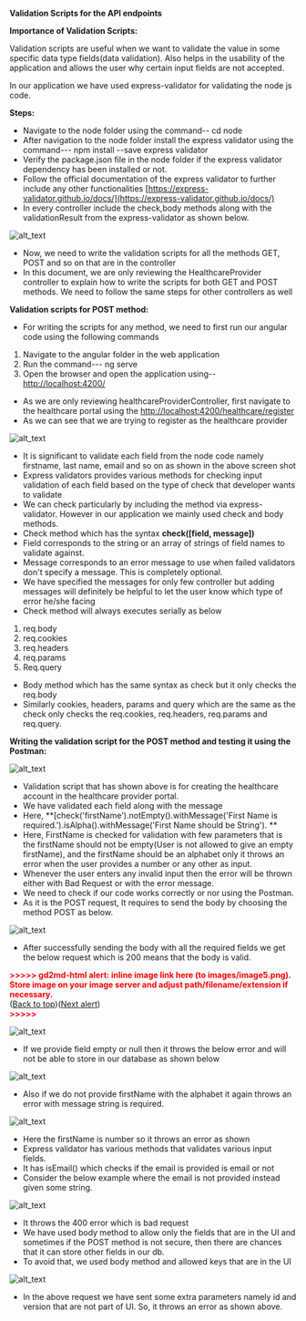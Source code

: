 **Validation Scripts for the API endpoints**

**Importance of Validation Scripts:**

Validation scripts are useful when we want to validate the value in some specific data type fields(data validation). Also helps in the usability of the application and allows the user why certain input fields are not accepted.

In our application we have used express-validator for validating the node js code.

**Steps:**



*   Navigate to the node folder using the command-- cd node
*   After navigation to the node folder install the express validator using the command--- npm install --save express validator
*   Verify the package.json file in the node folder if the express validator dependency has been installed or not.
*   Follow the official documentation of the express validator to further include any other functionalities  [https://express-validator.github.io/docs/](https://express-validator.github.io/docs/)
*   In every controller include the check,body methods along with the validationResult from the express-validator as shown below.

![alt_text](Validation_images/image1.png "image_tooltip")

*   Now, we need to write the validation scripts for all the methods GET, POST and so on that are in the controller
*   In this document, we are only reviewing the HealthcareProvider controller to explain how to write the scripts for both GET and POST methods. We need to follow the same steps for other controllers as well

**Validation scripts for POST method:**



*   For writing the scripts for any method, we need to first run our angular code using the following commands
1. Navigate to the angular folder in the web application
2. Run the command--- ng serve
3. Open the browser and open the application using--[http://localhost:4200/](http://localhost:4200/)
*   As we are only reviewing healthcareProviderController, first navigate to the healthcare portal using the  [http://localhost:4200/healthcare/register](http://localhost:4200/healthcare/register)
*   As we can see that we are trying to register as the healthcare provider 




![alt_text](Validation_images/image2.png "image_tooltip")



*   It is significant to validate each field from the node code namely firstname, last name, email and so on as shown in the above screen shot
*   Express validators provides various methods for checking input validation of each field based on the type of check that developer wants to validate
*   We can check particularly by including the method via express-validator. However in our application we mainly used check and body methods.
*   Check method which has the syntax **check([field, message])**
*   Field corresponds to the string or an array of strings of field names to validate against.
*   Message corresponds to an error message to use when failed validators don't specify a message. This is completely optional.
*   We have specified the messages for only few controller but adding messages will definitely be helpful to let the user know which type of error he/she facing
*   Check method will always executes serially as below
1. req.body
2. req.cookies
3. req.headers
4. req.params
5. Req.query
*   Body method which has the same syntax as check but it only checks the req.body 
*   Similarly cookies, headers, params and query which are the same as the check only checks the req.cookies, req.headers, req.params and req.query.

**Writing the validation script for the POST method and testing it using the Postman:**




![alt_text](Validation_images/image3.png "image_tooltip")



*   Validation script that has shown above is for creating the healthcare account in the healthcare provider portal.
*   We have validated each field along with the message
*   Here, **[check('firstName').notEmpty().withMessage('First Name is required.').isAlpha().withMessage('First Name should be String'). **
*   Here, FirstName is checked for validation with few parameters that is the firstName should not be empty(User is not allowed to give an empty firstName), and the firstName should be an alphabet only it throws an error when the user provides a number or any other as input.
*   Whenever the user enters any invalid input then the error will be thrown either with Bad Request or with the error message.
*   We need to check if our code works correctly or nor using the Postman.
*   As it is the POST request, It requires to send the body by choosing the method POST as below.

    


![alt_text](Validation_images/image4.png "image_tooltip")


*   After successfully sending the body with all the required fields we get the below request which is 200 means that the body is valid.

    

<p id="gdcalert5" ><span style="color: red; font-weight: bold">>>>>>  gd2md-html alert: inline image link here (to images/image5.png). Store image on your image server and adjust path/filename/extension if necessary. </span><br>(<a href="#">Back to top</a>)(<a href="#gdcalert6">Next alert</a>)<br><span style="color: red; font-weight: bold">>>>>> </span></p>


![alt_text](Validation_images/image5.png "image_tooltip")


*   If we provide field empty or null then it throws the below error and will not be able to store in our database as shown below

    

![alt_text](Validation_images/image6.png "image_tooltip")


*   Also if we do not provide firstName with the alphabet it again throws an error with message string is required.


![alt_text](Validation_images/image7.png "image_tooltip")


*   Here the firstName is number so it throws an error as shown
*   Express validator has various methods that validates  various input fields.
*   It has isEmail() which checks if the email is provided is email or not 
*   Consider the below example where the email is not provided instead given some string.

    


![alt_text](Validation_images/image8.png "image_tooltip")


*   It throws the 400 error which is bad request
*   We have used body method to allow only the fields that are in the UI and sometimes if the POST method is not secure, then there are chances that it can store other fields in our db.
*   To avoid that, we used body method and allowed keys that are in the UI 

    

![alt_text](Validaiton_images/image9.png "image_tooltip")


*   In the above request we have sent some extra parameters namely id and version that are not part of UI. So, it throws an error as shown above.
